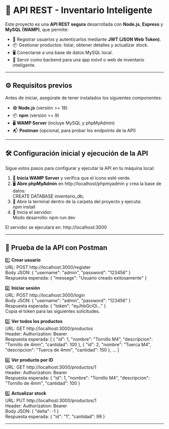 # 🧠 API REST - Inventario Inteligente

Este proyecto es una **API REST segura** desarrollada con **Node.js**, **Express** y **MySQL (WAMP)**, que permite:

- 🔐 Registrar usuarios y autenticarlos mediante **JWT (JSON Web Token)**.
- 📦 Gestionar productos: listar, obtener detalles y actualizar stock.
- 🖥️ Conectarse a una base de datos MySQL local.
- 📱 Servir como backend para una app móvil o web de inventario inteligente.

---

## ⚙️ Requisitos previos

Antes de iniciar, asegúrate de tener instalados los siguientes componentes:

- 🟢 **Node.js** (versión >= 18)  
- 📦 **npm** (versión >= 9)  
- 🖥️ **WAMP Server** (incluye MySQL y phpMyAdmin)  
- 📬 **Postman** (opcional, para probar los endpoints de la API)

---

## 🛠️ Configuración inicial y ejecución de la API

Sigue estos pasos para configurar y ejecutar la API en tu máquina local:

1. 🔵 **Inicia WAMP Server** y verifica que el ícono esté verde.  
2. 🖥️ **Abre phpMyAdmin** en http://localhost/phpmyadmin y crea la base de datos:  
CREATE DATABASE inventario_db;  
3. 📂 Abre la terminal dentro de la carpeta del proyecto y ejecuta:  
npm install  
4. 🚀 Inicia el servidor:  
Modo desarrollo: npm run dev

El servidor se ejecutará en: http://localhost:3000

---

## 🚀 Prueba de la API con Postman

1️⃣ **Crear usuario**  
URL: POST http://localhost:3000/register  
Body JSON: { "username": "admin", "password": "123456" }  
Respuesta esperada: { "message": "Usuario creado exitosamente" }

2️⃣ **Iniciar sesión**  
URL: POST http://localhost:3000/login  
Body JSON: { "username": "admin", "password": "123456" }  
Respuesta esperada: { "token": "eyJhbGciOi..." }  
Copia el token para las siguientes solicitudes.

3️⃣ **Ver todos los productos**  
URL: GET http://localhost:3000/productos  
Header: Authorization: Bearer <token>  
Respuesta esperada: [ { "id": 1, "nombre": "Tornillo M4", "descripcion": "Tornillo de 4mm", "cantidad": 100 }, { "id": 2, "nombre": "Tuerca M4", "descripcion": "Tuerca de 4mm", "cantidad": 150 }, ... ]

4️⃣ **Ver producto por ID**  
URL: GET http://localhost:3000/productos/1  
Header: Authorization: Bearer <token>  
Respuesta esperada: { "id": 1, "nombre": "Tornillo M4", "descripcion": "Tornillo de 4mm", "cantidad": 100 }

5️⃣ **Actualizar stock**  
URL: PUT http://localhost:3000/productos/1  
Header: Authorization: Bearer <token>  
Body JSON: { "delta": -1 }  
Respuesta esperada: { "id": "1", "cantidad": 99 }

---
